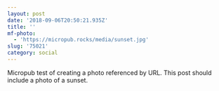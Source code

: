 ```yaml
---
layout: post
date: '2018-09-06T20:50:21.935Z'
title: ''
mf-photo:
  - 'https://micropub.rocks/media/sunset.jpg'
slug: '75021'
category: social
---
```

Micropub test of creating a photo referenced by URL. This post should include a photo of a sunset.
